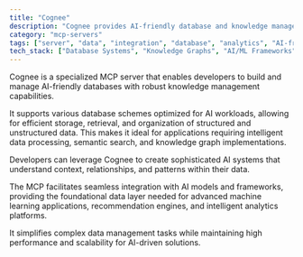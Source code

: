 ```yaml
---
title: "Cognee"
description: "Cognee provides AI-friendly database and knowledge management capabilities through flexible database schemes."
category: "mcp-servers"
tags: ["server", "data", "integration", "database", "analytics", "AI-friendly", "knowledge management", "semantic search", "machine learning"]
tech_stack: ["Database Systems", "Knowledge Graphs", "AI/ML Frameworks", "Semantic Search", "Data Management", "Recommendation Engines", "Intelligent Analytics"]
---
```


Cognee is a specialized MCP server that enables developers to build and manage AI-friendly databases with robust knowledge management capabilities. 

It supports various database schemes optimized for AI workloads, allowing for efficient storage, retrieval, and organization of structured and unstructured data. This makes it ideal for applications requiring intelligent data processing, semantic search, and knowledge graph implementations.

Developers can leverage Cognee to create sophisticated AI systems that understand context, relationships, and patterns within their data. 

The MCP facilitates seamless integration with AI models and frameworks, providing the foundational data layer needed for advanced machine learning applications, recommendation engines, and intelligent analytics platforms. 

It simplifies complex data management tasks while maintaining high performance and scalability for AI-driven solutions.